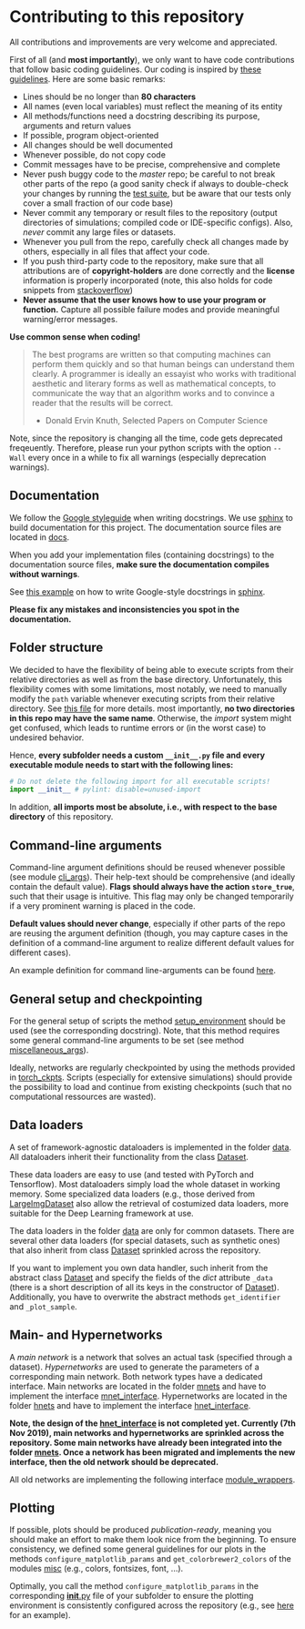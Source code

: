 # Contributing to this repository

All contributions and improvements are very welcome and appreciated.

First of all (and **most importantly**), we only want to have code contributions that follow basic coding guidelines. Our coding is inspired by [these guidelines](https://google.github.io/styleguide/pyguide.html). Here are some basic remarks:

* Lines should be no longer than **80 characters**
* All names (even local variables) must reflect the meaning of its entity
* All methods/functions need a docstring describing its purpose, arguments and return values
* If possible, program object-oriented
* All changes should be well documented
* Whenever possible, do not copy code
* Commit messages have to be precise, comprehensive and complete
* Never push buggy code to the *master* repo; be careful to not break other parts of the repo (a good sanity check if always to double-check your changes by running the [test suite](tests/README.md), but be aware that our tests only cover a small fraction of our code base)
* Never commit any temporary or result files to the repository (output directories of simulations; compiled code or IDE-specific configs). Also, *never* commit any large files or datasets.
* Whenever you pull from the repo, carefully check all changes made by others, especially in all files that affect your code.
* If you push third-party code to the repository, make sure that all attributions are of **copyright-holders** are done correctly and the **license** information is properly incorporated (note, this also holds for code snippets from [stackoverflow](https://stackoverflow.blog/2009/06/25/attribution-required/)) 
* **Never assume that the user knows how to use your program or function.** Capture all possible failure modes and provide meaningful warning/error messages.

**Use common sense when coding!**

> The best programs are written so that computing machines can perform them quickly and so that human beings can understand them clearly. A programmer is ideally an essayist who works with traditional aesthetic and literary forms as well as mathematical concepts, to communicate the way that an algorithm works and to convince a reader that the results will be correct.
> - Donald Ervin Knuth, Selected Papers on Computer Science

Note, since the repository is changing all the time, code gets deprecated freqeuently. Therefore, please run your python scripts with the option `--Wall` every once in a while to fix all warnings (especially deprecation warnings).

## Documentation

We follow the [Google styleguide](https://github.com/google/styleguide/blob/gh-pages/pyguide.md#38-comments-and-docstrings) when writing docstrings. We use [sphinx](http://www.sphinx-doc.org/en/master/usage/installation.html) to build documentation for this project. The documentation source files are located in [docs](docs/).

When you add your implementation files (containing docstrings) to the documentation source files, **make sure the documentation compiles without warnings**.

See [this example](https://www.sphinx-doc.org/en/master/usage/extensions/example_google.html#example-google) on how to write Google-style docstrings in [sphinx](https://www.sphinx-doc.org/en/master/usage/extensions/napoleon.html).

**Please fix any mistakes and inconsistencies you spot in the documentation.**

## Folder structure

We decided to have the flexibility of being able to execute scripts from their relative directories as well as from the base directory. Unfortunately, this flexibility comes with some limitations, most notably, we need to manually modify the `path` variable whenever executing scripts from their relative directory. See [this file](toy_example/__init__.py) for more details. most importantly, **no two directories in this repo may have the same name**. Otherwise, the *import* system might get confused, which leads to runtime errors or (in the worst case) to undesired behavior.

Hence, **every subfolder needs a custom `__init__.py` file and every executable module needs to start with the following lines:**

```python
# Do not delete the following import for all executable scripts!
import __init__ # pylint: disable=unused-import
```

In addition, **all imports most be absolute, i.e., with respect to the base directory** of this repository.

## Command-line arguments

Command-line argument definitions should be reused whenever possible (see module [cli_args](utils/cli_args.py)). Their help-text should be comprehensive (and ideally contain the default value). **Flags should always have the action `store_true`**, such that their usage is intuitive. This flag may only be changed temporarily if a very prominent warning is placed in the code.

**Default values should never change**, especially if other parts of the repo are reusing the argument definition (though, you may capture cases in the definition of a command-line argument to realize different default values for different cases).

An example definition for command line-arguments can be found [here](cifar/train_args.py).

## General setup and checkpointing

For the general setup of scripts the method [setup_environment](utils/sim_utils.py) should be used (see the corresponding docstring). Note, that this method requires some general command-line arguments to be set (see method [miscellaneous_args](utils/cli_args.py)).

Ideally, networks are regularly checkpointed by using the methods provided in [torch_ckpts](utils/torch_ckpts.py). Scripts (especially for extensive simulations) should provide the possibility to load and continue from existing checkpoints (such that no computational ressources are wasted).

## Data loaders

A set of framework-agnostic dataloaders is implemented in the folder [data](data). All dataloaders inherit their functionality from the class [Dataset](data/dataset.py).

These data loaders are easy to use (and tested with PyTorch and Tensorflow). Most dataloaders simply load the whole dataset in working memory. Some specialized data loaders (e.g., those derived from [LargeImgDataset](data/large_img_dataset.py) also allow the retrieval of costumized data loaders, more suitable for the Deep Learning framework at use.

The data loaders in the folder [data](data) are only for common datasets. There are several other data loaders (for special datasets, such as synthetic ones) that also inherit from class [Dataset](data/dataset.py) sprinkled across the repository.

If you want to implement you own data handler, such inherit from the abstract class [Dataset](data/dataset.py) and specify the fields of the *dict* attribute `_data` (there is a short description of all its keys in the constructor of [Dataset](data/dataset.py)). Additionally, you have to overwrite the abstract methods `get_identifier` and `_plot_sample`.

## Main- and Hypernetworks

A *main network* is a network that solves an actual task (specified through a dataset). *Hypernetworks* are used to generate the parameters of a corresponding main network. Both network types have a dedicated interface. Main networks are located in the folder [mnets](./mnets) and have to implement the interface [mnet_interface](mnets/mnet_interface.py). Hypernetworks are located in the folder [hnets](./hnets) and have to implement the interface [hnet_interface](hnets/hnet_interface.py). 

**Note, the design of the [hnet_interface](hnets/hnet_interface.py) is not completed yet. Currently (7th Nov 2019), main networks and hypernetworks are sprinkled across the repository. Some main networks have already been integrated into the folder [mnets](./mnets). Once a network has been migrated and implements the new interface, then the old network should be deprecated.**

All old networks are implementing the following interface [module_wrappers](utils/module_wrappers.py).

## Plotting

If possible, plots should be produced *publication-ready*, meaning you should make an effort to make them look nice from the beginning. To ensure consistency, we defined some general guidelines for our plots in the methods `configure_matplotlib_params` and `get_colorbrewer2_colors` of the modules [misc](utils/misc.py) (e.g., colors, fontsizes, font, ...).

Optimally, you call the method `configure_matplotlib_params` in the corresponding [__init__.py](__init__.py) file of your subfolder to ensure the plotting environment is consistently configured across the repository (e.g., see [here](toy_example/__init__.py) for an example).
